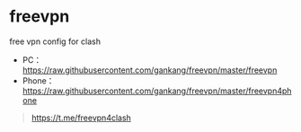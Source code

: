# freevpn
free vpn config for clash
- PC：https://raw.githubusercontent.com/gankang/freevpn/master/freevpn
- Phone：https://raw.githubusercontent.com/gankang/freevpn/master/freevpn4phone

> https://t.me/freevpn4clash
